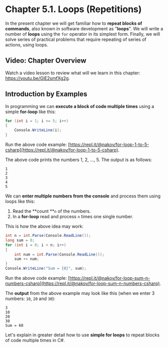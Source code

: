 # Chapter 5.1. Loops \(Repetitions\)

In the present chapter we will get familiar how to **repeat blocks of commands**, also known in software development as "**loops**". We will write a number of **loops** using the `for` operator in its simplest form. Finally, we will solve series of practical problems that require repeating of series of actions, using loops.

## Video: Chapter Overview

Watch a video lesson to review what will we learn in this chapter: https://youtu.be/GIE2smfXg2g.

## Introduction by Examples

In programming we can **execute a block of code multiple times** using a simple **for-loop** like this:

```csharp
for (int i = 1; i <= 5; i++)
{
    Console.WriteLine(i);
}
```

Run the above code example: [https://repl.it/@nakov/for-loop-1-to-5-csharp](https://repl.it/@nakov/for-loop-1-to-5-csharp).

The above code prints the numbers 1, 2, ..., 5. The output is as follows:

```
1
2
3
4
5
```

We can **enter multiple numbers from the console** and process them using loops like this:

1. Read the **count **`n` of the numbers.
2. In a **for-loop** read and process `n` times one single number.

This is how the above idea may work:

```csharp
int n = int.Parse(Console.ReadLine());
long sum = 0;
for (int i = 0; i < n; i++)
{
    int num = int.Parse(Console.ReadLine());
    sum += num;
}
Console.WriteLine("Sum = {0}", sum);
```

Run the above code example: [https://repl.it/@nakov/for-loop-sum-n-numbers-csharp](https://repl.it/@nakov/for-loop-sum-n-numbers-csharp).

The **output** from the above example may look like this \(when we enter 3 numbers: `10`, `20` and `30`\):

```
3
10
20
30
Sum = 60
```

Let's explain in greater detail how to use **simple for loops** to repeat blocks of code multiple times in C\#.

